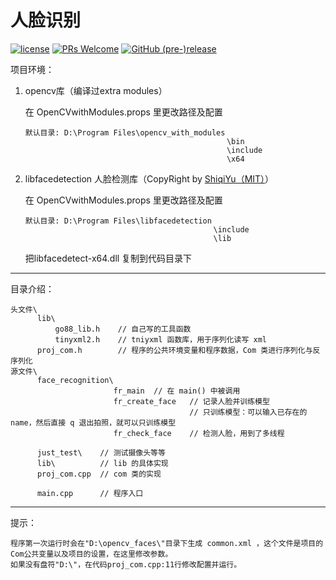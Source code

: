 # 人脸识别

[![license](https://img.shields.io/github/license/go88/face-recognition.svg?style=for-the-badge)](https://choosealicense.com/licenses/mit/)
[![PRs Welcome](https://img.shields.io/badge/PRs-welcome-brightgreen.svg?style=for-the-badge)](https://github.com/go88/face-recognition/pulls)
[![GitHub (pre-)release](https://img.shields.io/github/release/go88/face-recognition/all.svg?style=for-the-badge)](https://github.com/go88/face-recognition/releases)

项目环境：

1. opencv库（编译过extra modules）

    在 OpenCVwithModules.props 里更改路径及配置

    ```
    默认目录: D:\Program Files\opencv_with_modules
                                                 \bin
                                                 \include
                                                 \x64
    ```

2. libfacedetection 人脸检测库（CopyRight by [ShiqiYu（MIT）](https://github.com/ShiqiYu/libfacedetection)）

    在 OpenCVwithModules.props 里更改路径及配置

    ```
    默认目录: D:\Program Files\libfacedetection
                                              \include
                                              \lib
    ```

    把libfacedetect-x64.dll 复制到代码目录下

---

目录介绍：
```
头文件\
      lib\
          go88_lib.h    // 自己写的工具函数
          tinyxml2.h    // tniyxml 函数库，用于序列化读写 xml
      proj_com.h        // 程序的公共环境变量和程序数据，Com 类进行序列化与反序列化
源文件\
      face_recognition\
                       fr_main  // 在 main() 中被调用
                       fr_create_face   // 记录人脸并训练模型
                                        // 只训练模型：可以输入已存在的 name，然后直接 q 退出拍照，就可以只训练模型
                       fr_check_face    // 检测人脸，用到了多线程

      just_test\    // 测试摄像头等等
      lib\          // lib 的具体实现
      proj_com.cpp  // com 类的实现
      
      main.cpp      // 程序入口
```

---

提示：

    程序第一次运行时会在"D:\opencv_faces\"目录下生成 common.xml ，这个文件是项目的Com公共变量以及项目的设置，在这里修改参数。
    如果没有盘符"D:\"，在代码proj_com.cpp:11行修改配置并运行。
